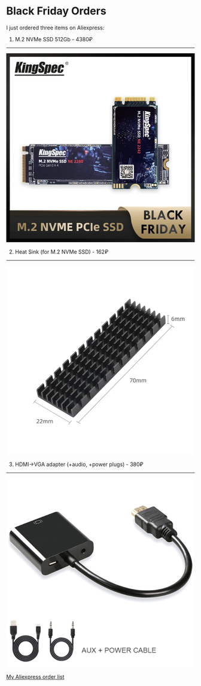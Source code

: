 # Black Friday Orders
I just ordered three items on Aliexpress:
1. M.2 NVMe SSD 512Gb - 4380₽  
----
![M.2-NVMe-SSD](KingSpec-M2-NVMe-ssd-PCIe.jpg)

2. Heat Sink (for M.2 NVMe SSD) - 162₽
---- 
![heat-sink](M-2-NGFF-heat-sink.jpg) 

3. HDMI->VGA adapter (+audio, +power plugs) - 380₽
---- 
![HDMI-VGA-adapter](hdmi-vga-adapter.jpg)

[My Aliexpress order list](https://trade.aliexpress.ru/orderList.htm?spm=a2g0o.cart.1000002.13.5dcd3c00IvXwEr&tracelog=ws_topbar&tsp=1606407098548)
